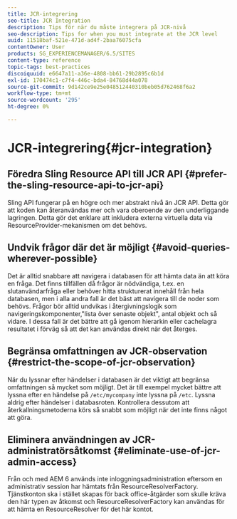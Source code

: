 ```yaml
---
title: JCR-integrering
seo-title: JCR Integration
description: Tips för när du måste integrera på JCR-nivå
seo-description: Tips for when you must integrate at the JCR level
uuid: 11518baf-521e-471d-ad4f-2baa76075cfa
contentOwner: User
products: SG_EXPERIENCEMANAGER/6.5/SITES
content-type: reference
topic-tags: best-practices
discoiquuid: e6647a11-a36e-4808-bb61-29b2895c6b1d
exl-id: 170474c1-c7f4-446c-bda4-84768d44a078
source-git-commit: 9d142ce9e25e048512440310beb05d762468f6a2
workflow-type: tm+mt
source-wordcount: '295'
ht-degree: 0%

---
```


# JCR-integrering{#jcr-integration}

## Föredra Sling Resource API till JCR API {#prefer-the-sling-resource-api-to-jcr-api}

Sling API fungerar på en högre och mer abstrakt nivå än JCR API. Detta gör att koden kan återanvändas mer och vara oberoende av den underliggande lagringen. Detta gör det enklare att inkludera externa virtuella data via ResourceProvider-mekanismen om det behövs.

## Undvik frågor där det är möjligt {#avoid-queries-wherever-possible}

Det är alltid snabbare att navigera i databasen för att hämta data än att köra en fråga. Det finns tillfällen då frågor är nödvändiga, t.ex. en slutanvändarfråga eller behöver hitta strukturerat innehåll från hela databasen, men i alla andra fall är det bäst att navigera till de noder som behövs. Frågor bör alltid undvikas i återgivningslogik som navigeringskomponenter,&quot;lista över senaste objekt&quot;, antal objekt och så vidare. I dessa fall är det bättre att gå igenom hierarkin eller cachelagra resultatet i förväg så att det kan användas direkt när det återges.

## Begränsa omfattningen av JCR-observation {#restrict-the-scope-of-jcr-observation}

När du lyssnar efter händelser i databasen är det viktigt att begränsa omfattningen så mycket som möjligt. Det är till exempel mycket bättre att lyssna efter en händelse på `/etc/mycompany` inte lyssna på `/etc`. Lyssna aldrig efter händelser i databasroten. Kontrollera dessutom att återkallningsmetoderna körs så snabbt som möjligt när det inte finns något att göra.

## Eliminera användningen av JCR-administratörsåtkomst {#eliminate-use-of-jcr-admin-access}

Från och med AEM 6 används inte inloggningsadministration eftersom en administrativ session har hämtats från ResourceResolverFactory. Tjänstkonton ska i stället skapas för back office-åtgärder som skulle kräva den här typen av åtkomst och ResourceResolverFactory kan användas för att hämta en ResourceResolver för det här kontot.
